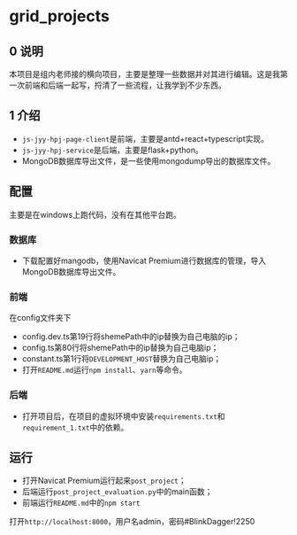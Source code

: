# grid_projects

## 0 说明
本项目是组内老师接的横向项目，主要是整理一些数据并对其进行编辑。这是我第一次前端和后端一起写，捋清了一些流程，让我学到不少东西。

## 1 介绍
- `js-jyy-hpj-page-client`是前端，主要是antd+react+typescript实现。
- `js-jyy-hpj-service`是后端，主要是flask+python。
- MongoDB数据库导出文件，是一些使用mongodump导出的数据库文件。

## 配置
主要是在windows上跑代码，没有在其他平台跑。

### 数据库
- 下载配置好mangodb，使用Navicat Premium进行数据库的管理，导入MongoDB数据库导出文件。

### 前端
在config文件夹下
- config.dev.ts第19行将shemePath中的ip替换为自己电脑的ip；
- config.ts第80行将shemePath中的ip替换为自己电脑ip；
- constant.ts第1行将`DEVELOPMENT_HOST`替换为自己电脑ip；
- 打开`README.md`运行`npm install`、`yarn`等命令。

### 后端
- 打开项目后，在项目的虚拟环境中安装`requirements.txt`和`requirement_1.txt`中的依赖。

## 运行
- 打开Navicat Premium运行起来`post_project`；
- 后端运行`post_project_evaluation.py`中的main函数；
- 前端运行`README.md`中的`npm start`

打开`http://localhost:8000`，用户名admin，密码#BlinkDagger!2250
